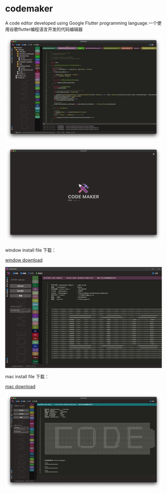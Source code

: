 # codemaker


A code editor developed using Google Flutter programming language.一个使用谷歌flutter编程语言开发的代码编辑器

![](https://github.com/ideateam/codemaker/blob/main/capture.png)

![](https://github.com/ideateam/codemaker/blob/main/mac2.PNG)

window install file 下载：

[window download](https://github.com/ideateam/codemaker/blob/main/codemaker_windows.zip)

![](https://github.com/ideateam/codemaker/blob/main/win.PNG)


mac install file 下载：

[mac download](https://github.com/ideateam/codemaker/blob/main/codemaker_mac.zip)


![](https://github.com/ideateam/codemaker/blob/main/mac1.PNG)
